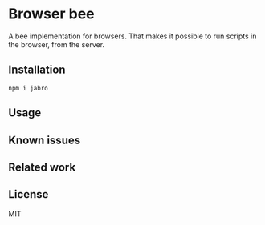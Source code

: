 # Browser bee

A bee implementation for browsers. That makes it possible to run scripts in the
browser, from the server.

## Installation

```
npm i jabro
```

## Usage

## Known issues

## Related work

## License

MIT
